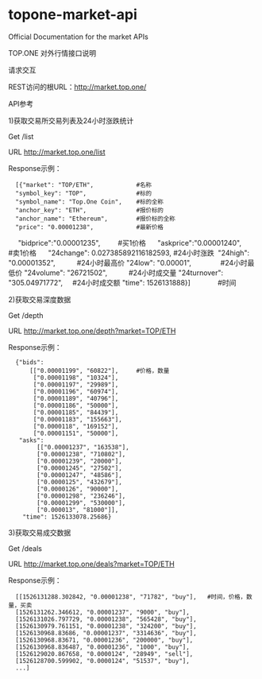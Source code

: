# topone-market-api
Official Documentation for the market APIs

TOP.ONE 对外行情接口说明

请求交互

REST访问的根URL：http://market.top.one/


API参考

1)获取交易所交易列表及24小时涨跌统计

Get /list

URL http://market.top.one/list

Response示例：

      [{"market": "TOP/ETH",            #名称
      "symbol_key": "TOP",              #标的
      "symbol_name": "Top.One Coin",    #标的全称
      "anchor_key": "ETH",              #报价标的
      "anchor_name": "Ethereum",        #报价标的全称 
      "price": "0.00001238",            #最新价格
      "bidprice":"0.00001235",          #买1价格
      "askprice":"0.00001240",          #卖1价格
      "24change": 0.027385892116182593, #24小时涨跌  
      "24high": "0.00001352",           #24小时最高价
      "24low": "0.00001",               #24小时最低价
      "24volume": "26721502",           #24小时成交量
      "24turnover": "305.04971772",     #24小时成交额 
      "time": 1526131888}]              #时间


2)获取交易深度数据

Get /depth

URL http://market.top.one/depth?market=TOP/ETH

Response示例：

      {"bids":
          [["0.00001199", "60822"],     #价格，数量
           ["0.00001198", "10324"], 
           ["0.00001197", "29989"],
           ["0.00001196", "60974"], 
           ["0.00001189", "40796"], 
           ["0.00001186", "50000"],
           ["0.00001185", "84439"],
           ["0.00001183", "155663"],
           ["0.0000118", "169152"], 
           ["0.00001151", "50000"],
       "asks":
            [["0.00001237", "163538"], 
            ["0.00001238", "710802"], 
            ["0.00001239", "20000"], 
            ["0.00001245", "27502"],
            ["0.00001247", "48586"], 
            ["0.0000125", "432679"],
            ["0.0000126", "90000"],
            ["0.00001298", "236246"],
            ["0.00001299", "530000"], 
            ["0.000013", "81000"]], 
        "time": 1526133078.25686}

3)获取交易成交数据

Get /deals

URL http://market.top.one/deals?market=TOP/ETH

Response示例：

      [[1526131288.302842, "0.00001238", "71782", "buy"],   #时间，价格，数量，买卖
      [1526131262.346612, "0.00001237", "9000", "buy"], 
      [1526131026.797729, "0.00001238", "565428", "buy"], 
      [1526130979.761151, "0.00001238", "324200", "buy"], 
      [1526130968.83686, "0.00001237", "3314636", "buy"],
      [1526130968.83671, "0.00001236", "200000", "buy"],
      [1526130968.836487, "0.00001236", "1000", "buy"],
      [1526129020.867658, "0.0000124", "28949", "sell"],
      [1526128700.599902, "0.0000124", "51537", "buy"], 
      ...]
